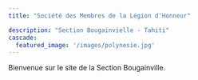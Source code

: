 ```yaml
---
title: "Société des Membres de la Légion d'Honneur"

description: "Section Bougainvielle - Tahiti"
cascade:
  featured_image: '/images/polynesie.jpg'
---
```

Bienvenue sur le site de la Section Bougainville.
